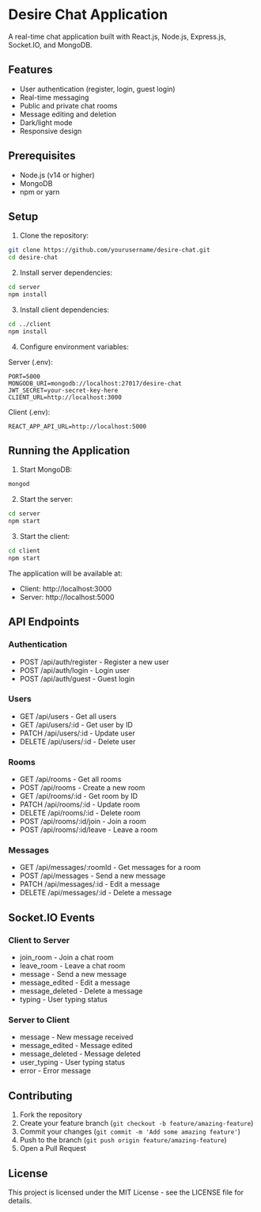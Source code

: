 # Desire Chat Application

A real-time chat application built with React.js, Node.js, Express.js, Socket.IO, and MongoDB.

## Features

- User authentication (register, login, guest login)
- Real-time messaging
- Public and private chat rooms
- Message editing and deletion
- Dark/light mode
- Responsive design

## Prerequisites

- Node.js (v14 or higher)
- MongoDB
- npm or yarn

## Setup

1. Clone the repository:
```bash
git clone https://github.com/yourusername/desire-chat.git
cd desire-chat
```

2. Install server dependencies:
```bash
cd server
npm install
```

3. Install client dependencies:
```bash
cd ../client
npm install
```

4. Configure environment variables:

Server (.env):
```
PORT=5000
MONGODB_URI=mongodb://localhost:27017/desire-chat
JWT_SECRET=your-secret-key-here
CLIENT_URL=http://localhost:3000
```

Client (.env):
```
REACT_APP_API_URL=http://localhost:5000
```

## Running the Application

1. Start MongoDB:
```bash
mongod
```

2. Start the server:
```bash
cd server
npm start
```

3. Start the client:
```bash
cd client
npm start
```

The application will be available at:
- Client: http://localhost:3000
- Server: http://localhost:5000

## API Endpoints

### Authentication
- POST /api/auth/register - Register a new user
- POST /api/auth/login - Login user
- POST /api/auth/guest - Guest login

### Users
- GET /api/users - Get all users
- GET /api/users/:id - Get user by ID
- PATCH /api/users/:id - Update user
- DELETE /api/users/:id - Delete user

### Rooms
- GET /api/rooms - Get all rooms
- POST /api/rooms - Create a new room
- GET /api/rooms/:id - Get room by ID
- PATCH /api/rooms/:id - Update room
- DELETE /api/rooms/:id - Delete room
- POST /api/rooms/:id/join - Join a room
- POST /api/rooms/:id/leave - Leave a room

### Messages
- GET /api/messages/:roomId - Get messages for a room
- POST /api/messages - Send a new message
- PATCH /api/messages/:id - Edit a message
- DELETE /api/messages/:id - Delete a message

## Socket.IO Events

### Client to Server
- join_room - Join a chat room
- leave_room - Leave a chat room
- message - Send a new message
- message_edited - Edit a message
- message_deleted - Delete a message
- typing - User typing status

### Server to Client
- message - New message received
- message_edited - Message edited
- message_deleted - Message deleted
- user_typing - User typing status
- error - Error message

## Contributing

1. Fork the repository
2. Create your feature branch (`git checkout -b feature/amazing-feature`)
3. Commit your changes (`git commit -m 'Add some amazing feature'`)
4. Push to the branch (`git push origin feature/amazing-feature`)
5. Open a Pull Request

## License

This project is licensed under the MIT License - see the LICENSE file for details. 